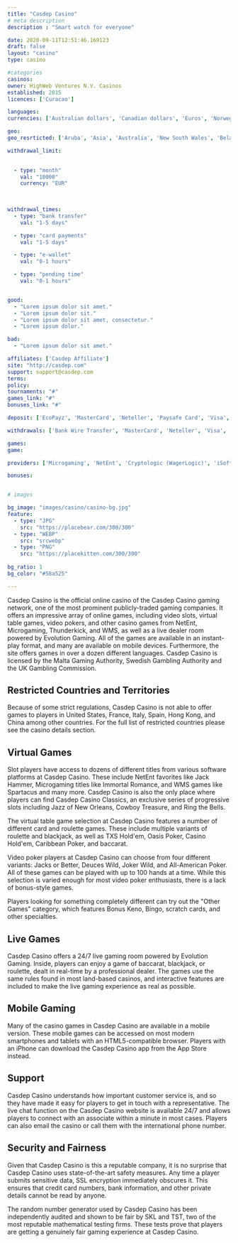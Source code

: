 ```yaml
---
title: "Casdep Casino"
# meta description
description : "Smart watch for everyone"

date: 2020-09-11T12:51:46.169123
draft: false
layout: "casino" 
type: casino

#categories
casinos: 
owner: HighWeb Ventures N.V. Casinos
established: 2015
licences: ['Curacao']

languages: 
currencies: ['Australian dollars', 'Canadian dollars', 'Euros', 'Norwegian kroner', 'New Zealand dollars', 'US dollars']

geo: 
geo_resrticted: ['Aruba', 'Asia', 'Australia', 'New South Wales', 'Belarus', 'Bonaire', 'Bulgaria', 'Curaçao', 'Denmark', 'France', 'Germany', 'Schleswig-Holstein', 'Hungary', 'Italy', 'Latvia', 'Lithuania', 'Metropolitan France', 'Netherlands', 'Portugal', 'Puerto Rico', 'Saba', 'Saint Martin', 'Singapore', 'Sint Maarten (Dutch part)', 'Slovakia', 'Spain', 'Statia', 'Sweden', 'Switzerland', 'Turkey', 'Ukraine', 'United Kingdom', 'United States', 'Alabama', 'Alaska', 'American Samoa', 'Arizona', 'Arkansas', 'California', 'Colorado', 'Connecticut', 'Delaware', 'District of Columbia', 'Florida', 'Georgia(US)', 'Guam', 'Hawaii', 'Idaho', 'Illinois', 'Indiana', 'Iowa', 'Kansas', 'Kentucky', 'Louisiana', 'Maine', 'Maryland', 'Massachusetts', 'Michigan', 'Minnesota', 'Mississippi', 'Missouri', 'Montana', 'Nebraska', 'Nevada', 'New Hampshire', 'New Jersey', 'New Mexico', 'New York', 'North Carolina', 'North Dakota', 'Northern Mariana Islands', 'Ohio', 'Oklahoma', 'Oregon', 'Pennsylvania', 'Rhode Island', 'South Carolina', 'South Dakota', 'Tennessee', 'Texas', 'U.S. Virgin Islands', 'Utah', 'Vermont', 'Virginia', 'Washington', 'West Virginia', 'Wisconsin', 'Wyoming']

withdrawal_limit:

  
  - type: "month"
    val: "10000"
    currency: "EUR"
  
  

withdrawal_times:
  - type: "bank transfer"
    val: "1-5 days"

  - type: "card payments"
    val: "1-5 days"

  - type: "e-wallet"
    val: "0-1 hours"

  - type: "pending time"
    val: "0-1 hours"


good:
  - "Lorem ipsum dolor sit amet."
  - "Lorem ipsum dolor sit."
  - "Lorem ipsum dolor sit amet, consectetur."
  - "Lorem ipsum dolor."

bad:
  - "Lorem ipsum dolor sit amet."

affiliates: ['Casdep Affiliate']
site: "http://casdep.com"
support: support@casdep.com
terms:
policy:
tournaments: "#"
games_link: "#"
bonuses_link: "#"

deposit: ['EcoPayz', 'MasterCard', 'Neteller', 'Paysafe Card', 'Visa', 'Neosurf', 'Skrill', 'Cubits', 'Zimpler', 'Flexepin', 'EPS', 'AstroPay Card', 'AstroPay Direct', 'Interac', 'ecoVoucher', 'Bitcoin']

withdrawals: ['Bank Wire Transfer', 'MasterCard', 'Neteller', 'Visa', 'EcoPayz', 'Skrill', 'Zimpler', 'Interac']

games: 
game:

providers: ['Microgaming', 'NetEnt', 'Cryptologic (WagerLogic)', 'iSoftBet', 'Playson', 'Endorphina', 'Pragmatic Play', 'Mr. Slotty', '1x2Games', 'Betconstruct', 'Betgames', 'Betsoft', 'Big Time Gaming', 'Booming Games', 'Evolution Gaming', 'Ezugi', 'Gamomat', 'Habanero', 'Kalamba Games', 'NextGen Gaming', 'Oryx Gaming', 'Red Tiger Gaming']

bonuses:


# images

bg_image: "images/casino/casino-bg.jpg"  
feature:
  - type: "JPG" 
    src: "https://placebear.com/300/300"
  - type: "WEBP"
    src: "srcwebp"
  - type: "PNG"
    src: "https://placekitten.com/300/300"  
 
bg_ratio: 1 
bg_color: "#58a525"  

---
```


Casdep Casino is the official online casino of the Casdep Casino gaming network, one of the most prominent publicly-traded gaming companies. It offers an impressive array of online games, including video slots, virtual table games, video pokers, and other casino games from NetEnt, Microgaming, Thunderkick, and WMS, as well as a live dealer room powered by Evolution Gaming. All of the games are available in an instant-play format, and many are available on mobile devices. Furthermore, the site offers games in over a dozen different languages. Casdep Casino is licensed by the Malta Gaming Authority, Swedish Gambling Authority and the UK Gambling Commission.

## Restricted Countries and Territories
Because of some strict regulations, Casdep Casino is not able to offer games to players in United States, France, Italy, Spain, Hong Kong, and China among other countries. For the full list of restricted countries please see the casino details section.

## Virtual Games
Slot players have access to dozens of different titles from various software platforms at Casdep Casino. These include NetEnt favorites like Jack Hammer, Microgaming titles like Immortal Romance, and WMS games like Spartacus and many more. Casdep Casino is also the only place where players can find Casdep Casino Classics, an exclusive series of progressive slots including Jazz of New Orleans, Cowboy Treasure, and Ring the Bells.

The virtual table game selection at Casdep Casino features a number of different card and roulette games. These include multiple variants of roulette and blackjack, as well as TXS Hold'em, Oasis Poker, Casino Hold'em, Caribbean Poker, and baccarat.

Video poker players at Casdep Casino can choose from four different variants: Jacks or Better, Deuces Wild, Joker Wild, and All-American Poker. All of these games can be played with up to 100 hands at a time. While this selection is varied enough for most video poker enthusiasts, there is a lack of bonus-style games.

Players looking for something completely different can try out the "Other Games" category, which features Bonus Keno, Bingo, scratch cards, and other specialties.

## Live Games
Casdep Casino offers a 24/7 live gaming room powered by Evolution Gaming. Inside, players can enjoy a game of baccarat, blackjack, or roulette, dealt in real-time by a professional dealer. The games use the same rules found in most land-based casinos, and interactive features are included to make the live gaming experience as real as possible.

## Mobile Gaming
Many of the casino games in Casdep Casino are available in a mobile version. These mobile games can be accessed on most modern smartphones and tablets with an HTML5-compatible browser. Players with an iPhone can download the Casdep Casino app from the App Store instead.

## Support
Casdep Casino understands how important customer service is, and so they have made it easy for players to get in touch with a representative. The live chat function on the Casdep Casino website is available 24/7 and allows players to connect with an associate within a minute in most cases. Players can also email the casino or call them with the international phone number.

## Security and Fairness
Given that Casdep Casino is this a reputable company, it is no surprise that Casdep Casino uses state-of-the-art safety measures. Any time a player submits sensitive data, SSL encryption immediately obscures it. This ensures that credit card numbers, bank information, and other private details cannot be read by anyone.

The random number generator used by Casdep Casino has been independently audited and shown to be fair by SKL and TST, two of the most reputable mathematical testing firms. These tests prove that players are getting a genuinely fair gaming experience at Casdep Casino.